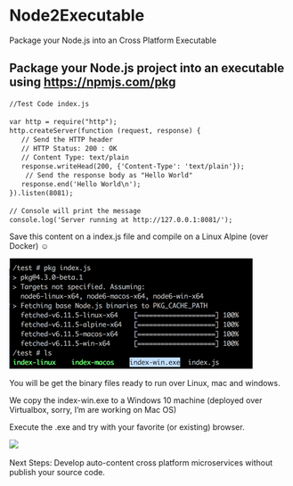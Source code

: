 # Node2Executable
Package your Node.js into an Cross Platform Executable

## Package your Node.js project into an executable using https://npmjs.com/pkg

	//Test Code index.js

	var http = require("http");
	http.createServer(function (request, response) {
	   // Send the HTTP header
	   // HTTP Status: 200 : OK
	   // Content Type: text/plain
	   response.writeHead(200, {'Content-Type': 'text/plain'});
		// Send the response body as "Hello World"
	   response.end('Hello World\n');
	}).listen(8081);

	// Console will print the message
	console.log('Server running at http://127.0.0.1:8081/');

Save this content on a index.js file and compile on a Linux Alpine (over Docker) ☺
 
<img src="compile.png">
 
You will be get the binary files ready to run over Linux, mac and windows.
 
We copy the index-win.exe to a Windows 10 machine (deployed over Virtualbox, sorry, I’m are working on Mac OS)

Execute the .exe and try with your favorite (or existing) browser.

<img src="run.png">

Next Steps: Develop auto-content cross platform microservices without publish your source code.
